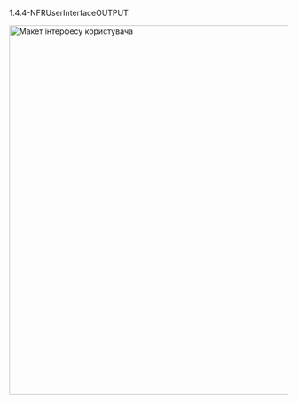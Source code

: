 1.4.4-NFRUserInterfaceOUTPUT

<img width="666" alt="Макет інтерфесу користувача" src="https://github.com/02soufiane/SOFT3/assets/81969518/cb2527b3-e560-4aa2-ba78-f939b50a9cf7">
